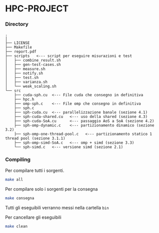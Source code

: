 # HPC-PROJECT

### Directory

```
.
│
├── LICENSE
├── Makefile
├── report.pdf
├── scripts   <--- script per eseguire misurazioni e test
│   ├── combine_result.sh
│   ├── gen-test-cases.sh
│   ├── measure.sh
│   ├── notify.sh
│   ├── test.sh
│   ├── varianza.sh
│   └── weak_scaling.sh
└── src
    ├── cuda-sph.cu  <--- File cuda che consegno in definitiva
    ├── hpc.h
    ├── omp-sph.c    <--- File omp che consegno in definitiva
    ├── sph.c
    ├── sph-cuda.cu  <--- parallelizzazione banale (sezione 4.1)
    ├── sph-cuda-shared.cu   <--- uso della shared (sezione 4.3)
    ├── sph-cuda-SoA.cu      <--- passaggio AoS a SoA (sezione 4.2)
    ├── sph-omp-dynamic.c    <--- partizionamento dinamico (sezione 3.2)
    ├── sph-omp-one-thread-pool.c   <--- partizionamento statico 1 thread pool (sezione 3.1.1)
    ├── sph-omp-simd-SoA.c   <--- omp + simd (sezione 3.3)
    └── sph-simd.c   <--- versione simd (sezione 2.1)

```

### Compiling
Per compilare tutti i sorgenti.
```bash
make all
```

Per compilare solo i sorgenti per la consegna
```bash
make consegna
```

Tutti gli eseguibili verranno messi nella cartella `bin`

Per cancellare gli eseguibili
```bash
make clean
```
